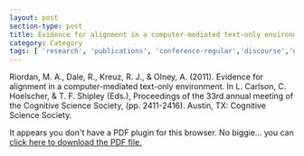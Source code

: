 ```yaml
---
layout: post
section-type: post
title: Evidence for alignment in a computer-mediated text-only environment
category: Category
tags: [ 'research', 'publications', 'conference-regular','discourse','nlp' ]
---
```

Riordan, M. A., Dale, R., Kreuz, R. J., & Olney, A. (2011). Evidence for alignment in a computer-mediated text-only environment. In L. Carlson, C. Hoelscher, & T. F. Shipley (Eds.), Proceedings of the 33rd annual meeting of the Cognitive Science Society, (pp. 2411-2416). Austin, TX: Cognitive Science Society. 

<object data="https://blogs.memphis.edu/aolney/files/2019/10/Evidence-for-alignment-in-a-computer-mediated-text-only-environment.pdf" type="application/pdf" width="100%" height="600px">
 
  <p>It appears you don't have a PDF plugin for this browser.
  No biggie... you can <a href="https://blogs.memphis.edu/aolney/files/2019/10/Evidence-for-alignment-in-a-computer-mediated-text-only-environment.pdf">click here to
  download the PDF file.</a></p>
  
</object>
